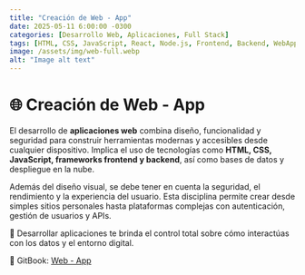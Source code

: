 ```yaml
---
title: "Creación de Web - App"
date: 2025-05-11 6:00:00 -0300
categories: [Desarrollo Web, Aplicaciones, Full Stack]
tags: [HTML, CSS, JavaScript, React, Node.js, Frontend, Backend, WebApp, Seguridad Web]
image: /assets/img/web-full.webp
alt: "Image alt text"
---
```



# 🌐 Creación de Web - App

El desarrollo de **aplicaciones web** combina diseño, funcionalidad y seguridad para construir herramientas modernas y accesibles desde cualquier dispositivo. Implica el uso de tecnologías como **HTML, CSS, JavaScript, frameworks frontend y backend**, así como bases de datos y despliegue en la nube.

Además del diseño visual, se debe tener en cuenta la seguridad, el rendimiento y la experiencia del usuario. Esta disciplina permite crear desde simples sitios personales hasta plataformas complejas con autenticación, gestión de usuarios y APIs.

🚀 Desarrollar aplicaciones te brinda el control total sobre cómo interactúas con los datos y el entorno digital.

🔗 GitBook: [Web - App](https://pentester-101.gitbook.io/web-app)
